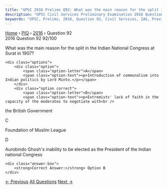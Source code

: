 ```yaml
---
title: "UPSC 2016 Prelims Q92: What was the main reason for the split in the Indian Nationa..."
description: "UPSC Civil Services Preliminary Examination 2016 Question 92 with options and answer"
keywords: "UPSC, Prelims, 2016, Question 92, Civil Services, IAS, Previous Year Questions"
---
```


<nav class="breadcrumb">
    <a href="../../">Home</a>
    <span>›</span>
    <a href="../">PIQ</a>
    <span>›</span>
    <a href="./">2016</a>
    <span>›</span>
    <span>Question 92</span>
</nav>

<div class="question-header">
    <div class="question-meta">
        <span class="year-badge">2016</span>
        <span class="question-number">Question 92</span>
        <span class="progress">92/100</span>
    </div>
    <div class="progress-bar">
        <div class="progress-fill" style="width: 92.0%"></div>
    </div>
</div>

<div class="question-content">
    <div class="question-text">
        <p>What was the main reason for the split in the Indian National Congress at<br />
Surat in 1907?</p>
    </div>
    
    <div class="options">
        <div class="option">
            <span class="option-letter">A</span>
            <span class="option-text"><p>Introduction of communalism into Indian politics by Lord Minto.</p></span>
        </div>
        <div class="option correct">
            <span class="option-letter">B</span>
            <span class="option-text"><p>Extremists' lack of faith in the capacity of the moderates to negotiate with<br />
the British Government</p></span>
        </div>
        <div class="option">
            <span class="option-letter">C</span>
            <span class="option-text"><p>Foundation of Muslim League</p></span>
        </div>
        <div class="option">
            <span class="option-letter">D</span>
            <span class="option-text"><p>Aurobindo Ghosh's inability to be elected as the President of the Indian<br />
national Congress</p></span>
        </div>
    </div>

    <div class="answer-box">
        <strong>Correct Answer:</strong> Option B
    </div>
</div>

<div class="question-nav">
    <a href="../q091-consider-the-following-statements-the-mangalyaan-l/" class="nav-btn prev">← Previous</a>
    <a href="../" class="nav-btn center">All Questions</a>
    <a href="../q093-the-plan-of-sir-stafford-cripps-envisaged-that-aft/" class="nav-btn next">Next →</a>
</div>
